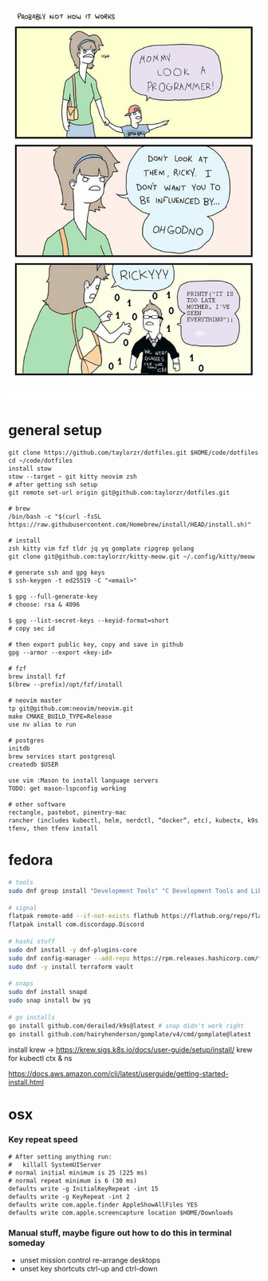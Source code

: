 ![life](life.png)

# general setup

```
git clone https://github.com/taylorzr/dotfiles.git $HOME/code/dotfiles
cd ~/code/dotfiles
install stow
stow --target ~ git kitty neovim zsh
# after getting ssh setup
git remote set-url origin git@github.com:taylorzr/dotfiles.git

# brew
/bin/bash -c "$(curl -fsSL https://raw.githubusercontent.com/Homebrew/install/HEAD/install.sh)"

# install
zsh kitty vim fzf tldr jq yq gomplate ripgrep golang
git clone git@github.com:taylorzr/kitty-meow.git ~/.config/kitty/meow

# generate ssh and gpg keys
$ ssh-keygen -t ed25519 -C "<email>"

$ gpg --full-generate-key
# choose: rsa & 4096

$ gpg --list-secret-keys --keyid-format=short
# copy sec id

# then export public key, copy and save in github
gpg --armor --export <key-id>

# fzf
brew install fzf
$(brew --prefix)/opt/fzf/install

# neovim master
tp git@github.com:neovim/neovim.git
make CMAKE_BUILD_TYPE=Release
use nv alias to run

# postgres
initdb
brew services start postgresql
createdb $USER

use vim :Mason to install language servers
TODO: get mason-lspconfig working

# other software
rectangle, pastebot, pinentry-mac
rancher (includes kubectl, helm, nerdctl, “docker“, etc), kubectx, k9s
tfenv, then tfenv install
```

# fedora

```sh
# tools
sudo dnf group install "Development Tools" "C Development Tools and Libraries"

# signal
flatpak remote-add --if-not-exists flathub https://flathub.org/repo/flathub.flatpakrepo
flatpak install com.discordapp.Discord

# hashi stuff
sudo dnf install -y dnf-plugins-core
sudo dnf config-manager --add-repo https://rpm.releases.hashicorp.com/fedora/hashicorp.repo
sudo dnf -y install terraform vault

# snaps
sudo dnf install snapd
sudo snap install bw yq

# go installs
go install github.com/derailed/k9s@latest # snap didn't work right
go install github.com/hairyhenderson/gomplate/v4/cmd/gomplate@latest
```

install krew -> https://krew.sigs.k8s.io/docs/user-guide/setup/install/
krew for kubectl ctx & ns

https://docs.aws.amazon.com/cli/latest/userguide/getting-started-install.html

# osx

### Key repeat speed

```
# After setting anything run:
#   killall SystemUIServer
# normal initial minimum is 25 (225 ms)
# normal repeat minimum is 6 (30 ms)
defaults write -g InitialKeyRepeat -int 15
defaults write -g KeyRepeat -int 2
defaults write com.apple.finder AppleShowAllFiles YES
defaults write com.apple.screencapture location $HOME/Downloads
```

### Manual stuff, maybe figure out how to do this in terminal someday

- unset mission control re-arrange desktops
- unset key shortcuts ctrl-up and ctrl-down
